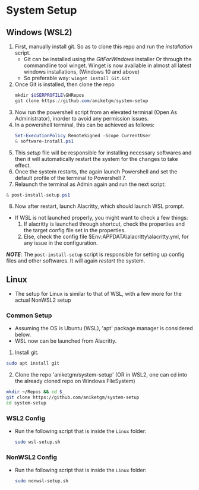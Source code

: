 # System Setup

## Windows (WSL2)

1. First, manually install git. So as to clone this repo and run the *installation* script.
	- Git can be installed using the *GitForWindows* installer Or through the commandline tool winget. Winget is now available in almost all latest windows installations, (Windows 10 and above)
	- So preferable way: `winget install Git.Git`
2. Once Git is installed, then clone the repo
	```powershell
	mkdir $USERPROFILE\GHRepos
	git clone https://github.com/aniketgm/system-setup
	```
3. Now run the powershell script from an elevated terminal (Open As Administrator), inorder to avoid any permission issues.
4. In a powershell terminal, this can be achieved as follows:
	```powershell
	Set-ExecutionPolicy RemoteSigned -Scope CurrentUser
	& software-install.ps1
	```
5. This *setup* file will be responsible for installing necessary softwares and then it will automatically restart the system for the changes to take effect.
6. Once the system restarts, the again launch Powershell and set the default profile of the terminal to Powershell 7.
7. Relaunch the terminal as Admin again and run the next script:
  ```powershell
  & post-install-setup.ps1
  ```
8. Now after restart, launch Alacritty, which should launch WSL prompt.
  - If WSL is not launched properly, you might want to check a few things:
    1. If alacritty is launched through shortcut, check the properties and the target config file set in the properties.
    2. Else, check the config file $Env:APPDATA\alacritty\alacritty.yml, for any issue in the configuration.

__*NOTE*__: The `post-install-setup` script is responsible for setting up config files and other softwares. It will again *restart* the system.

## Linux

* The setup for Linux is similar to that of WSL, with a few more for the actual NonWSL2 setup

### Common Setup

* Assuming the OS is Ubuntu (WSL), 'apt' package manager is considered below.
* WSL now can be launched from Alacritty.

1. Install git.
  ```bash
  sudo apt install git
  ```
2. Clone the repo 'aniketgm/system-setup' (OR in WSL2, one can cd into the already cloned repo on Windows FileSystem)
  ```bash
  mkdir ~/Repos && cd $_
  git clone https://github.com/aniketgm/system-setup
  cd system-setup
  ```

### WSL2 Config

* Run the following script that is inside the `Linux` folder:
  ```bash
  sudo wsl-setup.sh
  ```

### NonWSL2 Config

* Run the following script that is inside the `Linux` folder:
  ```bash
  sudo nonwsl-setup.sh
  ```
